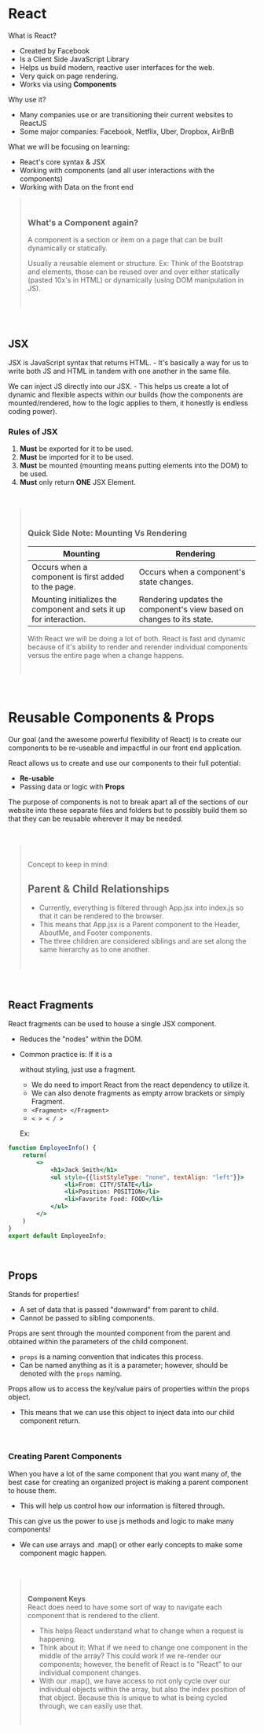 # React

What is React?

- Created by Facebook
- Is a Client Side JavaScript Library
- Helps us build modern, reactive user interfaces for the web.
- Very quick on page rendering.
- Works via using **Components**

Why use it?

- Many companies use or are transitioning their current websites to ReactJS
- Some major companies: Facebook, Netflix, Uber, Dropbox, AirBnB

What we will be focusing on learning:

- React's core syntax & JSX
- Working with components (and all user interactions with the components)
- Working with Data on the front end

> <br>
>
> ### What's a Component again?
>
> A component is a section or item on a page that can be built dynamically or statically.
>
> Usually a reusable element or structure.
> Ex: Think of the Bootstrap <CardDeck > and <Card > elements, those can be reused over and over either statically (pasted 10x's in HTML) or dynamically (using DOM manipulation in JS).
>
> <br>
<br>

## JSX

JSX is JavaScript syntax that returns HTML. - It's basically a way for us to write both JS and HTML in tandem with one another in the same file.

We can inject JS directly into our JSX. - This helps us create a lot of dynamic and flexible aspects within our builds (how the components are mounted/rendered, how to the logic applies to them, it honestly is endless coding power).

### **Rules of JSX**

1. **Must** be exported for it to be used.
2. **Must** be imported for it to be used.
3. **Must** be mounted (mounting means putting elements into the DOM) to be used.
4. **Must** only return **ONE** JSX Element.

<br>

> <br>
>
> ### Quick Side Note: Mounting Vs Rendering
>
> | Mounting                                                           | Rendering                                                             |
> | ------------------------------------------------------------------ | --------------------------------------------------------------------- |
> | Occurs when a component is first added to the page.                | Occurs when a component's state changes.                              |
> | Mounting initializes the component and sets it up for interaction. | Rendering updates the component's view based on changes to its state. |
>
> With React we will be doing a lot of both. React is fast and dynamic because of it's ability to render and rerender individual components versus the entire page when a change happens.
>
> <br>
<br>

# Reusable Components & Props

Our goal (and the awesome powerful flexibility of React) is to create our components to be re-useable and impactful in our front end application.

React allows us to create and use our components to their full potential:
- **Re-usable**
- Passing data or logic with **Props**

The purpose of components is not to break apart all of the sections of our website into these separate files and folders but to possibly build them so that they can be reusable wherever it may be needed.

<br>

> <br>
>
> Concept to keep in mind:
> ## Parent & Child Relationships
> - Currently, everything is filtered through App.jsx into index.js so that it can be rendered to the browser.
> - This means that App.jsx is a Parent component to the Header, AboutMe, and Footer components.
> - The three children are considered siblings and are set along the same hierarchy as to one another.
>
> <br>
<br>

## React Fragments

React fragments can be used to house a single JSX component.
- Reduces the "nodes" within the DOM.
- Common practice is: If it is a <div> without styling, just use a fragment.
    - We do need to import React from the react dependency to utilize it.
    - We can also denote fragments as empty arrow brackets or simply Fragment.
    - ``<Fragment> </Fragment>``
    - ``< > < / >``

    Ex:
``` jsx
function EmployeeInfo() {
    return(
        <>
            <h1>Jack Smith</h1>
            <ul style={{listStyleType: "none", textAlign: "left"}}>
                <li>From: CITY/STATE</li>
                <li>Position: POSITION</li>
                <li>Favorite Food: FOOD</li>
            </ul>
        </>
    )
}
export default EmployeeInfo;
```

<br>

## Props

Stands for properties!
- A set of data that is passed "downward" from parent to child. 
- Cannot be passed to sibling components.

Props are sent through the mounted component from the parent and obtained within the parameters of the child component.
- ``props`` is a naming convention that indicates this process.
- Can be named anything as it is a parameter; however, should be denoted with the ``props`` naming.

Props allow us to access the key/value pairs of properties within the props object.
- This means that we can use this object to inject data into our child component return.

<br>

### Creating Parent Components

When you have a lot of the same component that you want many of, the best case for creating an organized project is making a parent component to house them.
- This will help us control how our information is filtered through.

This can give us the power to use js methods and logic to make many components! 
- We can use arrays and .map() or other early concepts to make some component magic happen.

<br>

> <br>
>
> **Component Keys**
> <br>
> React does need to have some sort of way to navigate each component that is rendered to the client.
> - This helps React understand what to change when a request is happening.
> - Think about it: What if we need to change one component in the middle of the array? This could work if we re-render our components; however, the benefit of React is to "React" to our individual component changes.
> - With our .map(), we have access to not only cycle over our individual objects within the array, but also the index position of that object. Because this is unique to what is being cycled through, we can easily use that.
>
> <br>
<br>